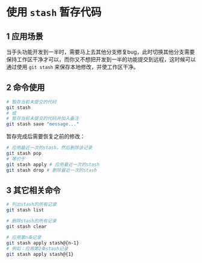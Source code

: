 # 使用 `stash` 暂存代码

## 1 应用场景

当手头功能开发到一半时，需要马上去其他分支修复bug，此时切换其他分支需要保持工作区干净才可以，而你又不想把开发到一半的功能提交到远程，这时候可以通过使用 `git stash` 来保存本地修改，并使工作区干净。

## 2 命令使用

```bash
# 暂存当前未提交的代码
git stash
# 或
# 暂存当前未提交的代码并加入备注
git stash save "message..."
```

暂存完成后需要恢复之前的修改：

```bash
# 应用最近一次的stash，然后删除该记录
git stash pop 
# 等价于
git stash apply # 应用最近一次的stash
git stash drop # 删除最近一次的stash
```



## 3 其它相关命令

```bash
# 列出stash的所有记录
git stash list

# 删除stash的所有记录
git stash clear

# 应用第n条记录
git stash apply stash@{n-1}
# 例如：应用第2条stash记录
git stash apply stash@{1}
```